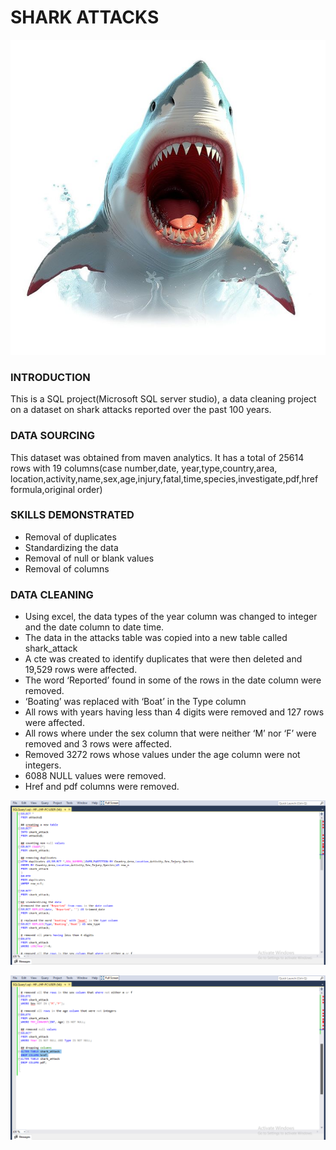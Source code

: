 # SHARK ATTACKS

![](https://github.com/kayenymelody/DATA-CLEANING-WITH-SQL/blob/main/Great%20White%20Shark%20Attack%20Clipart.jpeg)

### INTRODUCTION
This is a SQL project(Microsoft 	SQL server studio), a data cleaning project on a dataset on shark attacks reported over the past 100 years.

### DATA SOURCING
This dataset was obtained from maven analytics. It has a total of 25614 rows with  19 columns(case number,date, year,type,country,area, location,activity,name,sex,age,injury,fatal,time,species,investigate,pdf,href formula,original order)

### SKILLS DEMONSTRATED 	
* Removal of duplicates
* Standardizing the data
* Removal of null or blank values
* Removal of columns

### DATA CLEANING
* Using excel, the data types of the year column was changed to integer and the date column to date time.
* The data in the attacks table was copied into a new table called shark_attack
* A cte was created to identify duplicates that were then deleted and 19,529 rows were affected.
* The word ‘Reported’ found in some of the rows in the date column were removed.
* ‘Boating’ was replaced with ‘Boat’ in the Type column
* All rows with years having less than 4 digits were removed and 127 rows were affected.
* All rows where under the sex column that were neither ‘M’ nor ‘F’ were removed and 3 rows were affected.
* Removed 3272 rows whose values under the age column were not integers.
* 6088 NULL values were removed.
* Href and pdf columns were removed.

![](https://github.com/kayenymelody/DATA-CLEANING-WITH-SQL/blob/main/shark%20image1.png)

![](https://github.com/kayenymelody/DATA-CLEANING-WITH-SQL/blob/main/shark_image2.png)




